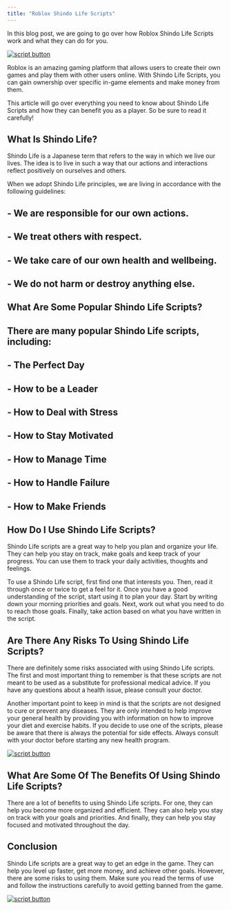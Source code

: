 ```yaml
---
title: "Roblox Shindo Life Scripts"
---
```


In this blog post, we are going to go over how Roblox Shindo Life Scripts work and what they can do for you.

[![script button](https://github.com/modapks/modapks.github.io/blob/main/button.png?raw=true)](https://modmenu.vip/get-latest-apk)


Roblox is an amazing gaming platform that allows users to create their own games and play them with other users online. With Shindo Life Scripts, you can gain ownership over specific in-game elements and make money from them.

This article will go over everything you need to know about Shindo Life Scripts and how they can benefit you as a player. So be sure to read it carefully!

## What Is Shindo Life?

Shindo Life is a Japanese term that refers to the way in which we live our lives. The idea is to live in such a way that our actions and interactions reflect positively on ourselves and others.

When we adopt Shindo Life principles, we are living in accordance with the following guidelines: 

## - We are responsible for our own actions.
## - We treat others with respect.
## - We take care of our own health and wellbeing.
## - We do not harm or destroy anything else.

## What Are Some Popular Shindo Life Scripts?

## There are many popular Shindo Life scripts, including: 
## - The Perfect Day
## - How to be a Leader
## - How to Deal with Stress
## - How to Stay Motivated
## - How to Manage Time
## - How to Handle Failure
## - How to Make Friends

## How Do I Use Shindo Life Scripts?
Shindo Life scripts are a great way to help you plan and organize your life. They can help you stay on track, make goals and keep track of your progress. You can use them to track your daily activities, thoughts and feelings.

To use a Shindo Life script, first find one that interests you. Then, read it through once or twice to get a feel for it. Once you have a good understanding of the script, start using it to plan your day. Start by writing down your morning priorities and goals. Next, work out what you need to do to reach those goals. Finally, take action based on what you have written in the script.

## Are There Any Risks To Using Shindo Life Scripts?
There are definitely some risks associated with using Shindo Life scripts. The first and most important thing to remember is that these scripts are not meant to be used as a substitute for professional medical advice. If you have any questions about a health issue, please consult your doctor. 

Another important point to keep in mind is that the scripts are not designed to cure or prevent any diseases. They are only intended to help improve your general health by providing you with information on how to improve your diet and exercise habits. If you decide to use one of the scripts, please be aware that there is always the potential for side effects. Always consult with your doctor before starting any new health program.

[![script button](https://github.com/modapks/modapks.github.io/blob/main/button.png?raw=true)](https://modmenu.vip/get-latest-apk)

## What Are Some Of The Benefits Of Using Shindo Life Scripts?
There are a lot of benefits to using Shindo Life scripts. For one, they can help you become more organized and efficient. They can also help you stay on track with your goals and priorities. And finally, they can help you stay focused and motivated throughout the day.

## Conclusion

Shindo Life scripts are a great way to get an edge in the game. They can help you level up faster, get more money, and achieve other goals. However, there are some risks to using them. Make sure you read the terms of use and follow the instructions carefully to avoid getting banned from the game.

[![script button](https://github.com/modapks/modapks.github.io/blob/main/button.png?raw=true)](https://modmenu.vip/get-latest-apk)
